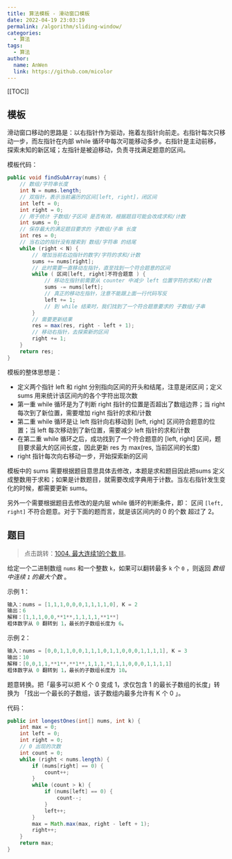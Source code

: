 ```yaml
---
title: 算法模板 - 滑动窗口模板
date: 2022-04-19 23:03:19
permalink: /algorithm/sliding-window/
categories: 
  - 算法
tags: 
  - 算法
author: 
  name: AnWen
  link: https://github.com/micolor
---
```




[[TOC]]

## 模板

滑动窗口移动的思路是：以右指针作为驱动，拖着左指针向前走。右指针每次只移动一步，而左指针在内部 while 循环中每次可能移动多步。右指针是主动前移，探索未知的新区域；左指针是被迫移动，负责寻找满足题意的区间。

模板代码：

```java
public void findSubArray(nums) {
    // 数组/字符串长度
    int N = nums.length;
    // 双指针，表示当前遍历的区间[left, right]，闭区间
    int left = 0;
    int right = 0;
    // 用于统计 子数组/子区间 是否有效，根据题目可能会改成求和/计数
    int sums = 0;
    // 保存最大的满足题目要求的 子数组/子串 长度
    int res = 0;
    // 当右边的指针没有搜索到 数组/字符串 的结尾
    while (right < N) {
        // 增加当前右边指针的数字/字符的求和/计数
        sums += nums[right];
        // 此时需要一直移动左指针，直至找到一个符合题意的区间
        while ( 区间[left, right]不符合题意 ) {
            // 移动左指针前需要从 counter 中减少 left 位置字符的求和/计数
            sums -= nums[left];
            // 真正的移动左指针，注意不能跟上面一行代码写反
            left += 1;
            // 到 while 结束时，我们找到了一个符合题意要求的 子数组/子串
        }
        // 需要更新结果
        res = max(res, right - left + 1);
        // 移动右指针，去探索新的区间
        right += 1;
    } 
    return res;
}
```

模板的整体思想是：

- 定义两个指针 left 和 right 分别指向区间的开头和结尾，注意是闭区间；定义 sums 用来统计该区间内的各个字符出现次数
- 第一重 while 循环是为了判断 right 指针的位置是否超出了数组边界；当 right 每次到了新位置，需要增加 right 指针的求和/计数
- 第二重 while 循环是让 left 指针向右移动到 [left, right] 区间符合题意的位置；当 left 每次移动到了新位置，需要减少 left 指针的求和/计数
- 在第二重 while 循环之后，成功找到了一个符合题意的 [left, right] 区间，题目要求最大的区间长度，因此更新 res 为 max(res, 当前区间的长度)
- right 指针每次向右移动一步，开始探索新的区间

模板中的 sums 需要根据题目意思具体去修改，本题是求和题目因此把sums 定义成整数用于求和；如果是计数题目，就需要改成字典用于计数。当左右指针发生变化的时候，都需要更新 sums。

另外一个需要根据题目去修改的是内层 while 循环的判断条件，即： 区间 `[left, right]` 不符合题意。对于下面的题而言，就是该区间内的 0 的个数 超过了 2。

## 题目

> 点击跳转：[1004. 最大连续1的个数 III](https://leetcode-cn.com/problems/max-consecutive-ones-iii/)。

给定一个二进制数组 `nums` 和一个整数 `k`，如果可以翻转最多 `k` 个 `0` ，则返回 *数组中连续 `1` 的最大个数* 。

示例 1：

```java
输入：nums = [1,1,1,0,0,0,1,1,1,1,0], K = 2
输出：6
解释：[1,1,1,0,0,**1**,1,1,1,1,**1**]
粗体数字从 0 翻转到 1，最长的子数组长度为 6。
```

示例 2：

```java
输入：nums = [0,0,1,1,0,0,1,1,1,0,1,1,0,0,0,1,1,1,1], K = 3
输出：10
解释：[0,0,1,1,**1**,**1**,1,1,1,*1,1,1,0,0,0,1,1,1,1]
粗体数字从 0 翻转到 1，最长的子数组长度为 10。
```

题意转换。把「最多可以把 K 个 0 变成 1，求仅包含 1 的最长子数组的长度」转换为 「找出一个最长的子数组，该子数组内最多允许有 K 个 0 」。

代码：

```java
public int longestOnes(int[] nums, int k) {
    int max = 0;
    int left = 0;
    int right = 0;
    // 0 出现的次数
    int count = 0;
    while (right < nums.length) {
        if (nums[right] == 0) {
            count++;
        }
        while (count > k) {
            if (nums[left] == 0) {
                count--;
            }
            left++;
        }
        max = Math.max(max, right - left + 1);
        right++;
    }
    return max;
}
```

